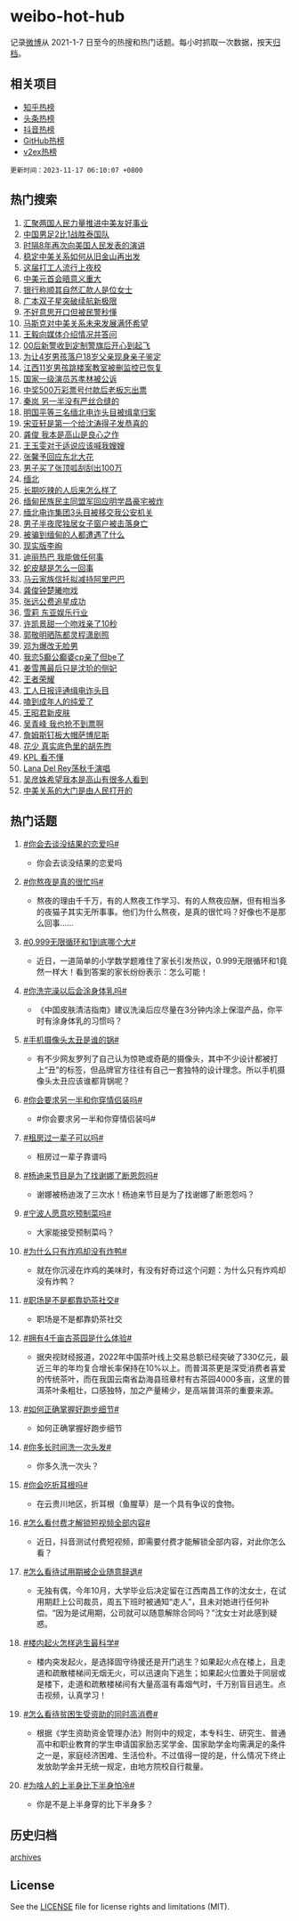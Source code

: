 # weibo-hot-hub

记录[微博](https://www.weibo.com)从 2021-1-7 日至今的热搜和热门话题。每小时抓取一次数据，按天[归档](archives)。

## 相关项目

- [知乎热榜](https://github.com/lonnyzhang423/zhihu-hot-hub)
- [头条热榜](https://github.com/lonnyzhang423/toutiao-hot-hub)
- [抖音热榜](https://github.com/lonnyzhang423/douyin-hot-hub)
- [GitHub热榜](https://github.com/lonnyzhang423/github-hot-hub)
- [v2ex热榜](https://github.com/lonnyzhang423/v2ex-hot-hub)


`更新时间：2023-11-17 06:10:07 +0800`

## 热门搜索

1. [汇聚两国人民力量推进中美友好事业](https://m.weibo.cn/search?containerid=100103type%3D1%26t%3D10%26q%3D%23%E6%B1%87%E8%81%9A%E4%B8%A4%E5%9B%BD%E4%BA%BA%E6%B0%91%E5%8A%9B%E9%87%8F%E6%8E%A8%E8%BF%9B%E4%B8%AD%E7%BE%8E%E5%8F%8B%E5%A5%BD%E4%BA%8B%E4%B8%9A%23&stream_entry_id=51&isnewpage=1&extparam=seat%3D1%26stream_entry_id%3D51%26dgr%3D0%26c_type%3D51%26q%3D%2523%25E6%25B1%2587%25E8%2581%259A%25E4%25B8%25A4%25E5%259B%25BD%25E4%25BA%25BA%25E6%25B0%2591%25E5%258A%259B%25E9%2587%258F%25E6%258E%25A8%25E8%25BF%259B%25E4%25B8%25AD%25E7%25BE%258E%25E5%258F%258B%25E5%25A5%25BD%25E4%25BA%258B%25E4%25B8%259A%2523%26cate%3D10103%26pos%3D0%26filter_type%3Drealtimehot%26display_time%3D1700172605%26pre_seqid%3D170017260523800378188)
1. [中国男足2比1战胜泰国队](https://m.weibo.cn/search?containerid=100103type%3D1%26t%3D10%26q%3D%23%E4%B8%AD%E5%9B%BD%E7%94%B7%E8%B6%B32%E6%AF%941%E6%88%98%E8%83%9C%E6%B3%B0%E5%9B%BD%E9%98%9F%23&stream_entry_id=31&isnewpage=1&extparam=seat%3D1%26band_rank%3D1%26pos%3D0%26filter_type%3Drealtimehot%26stream_entry_id%3D31%26lcate%3D5001%26flag%3D0%26c_type%3D31%26realpos%3D1%26cate%3D5001%26q%3D%2523%25E4%25B8%25AD%25E5%259B%25BD%25E7%2594%25B7%25E8%25B6%25B32%25E6%25AF%25941%25E6%2588%2598%25E8%2583%259C%25E6%25B3%25B0%25E5%259B%25BD%25E9%2598%259F%2523%26dgr%3D0%26display_time%3D1700172605%26pre_seqid%3D170017260523800378188)
1. [时隔8年再次向美国人民发表的演讲](https://m.weibo.cn/search?containerid=100103type%3D1%26t%3D10%26q%3D%23%E6%97%B6%E9%9A%948%E5%B9%B4%E5%86%8D%E6%AC%A1%E5%90%91%E7%BE%8E%E5%9B%BD%E4%BA%BA%E6%B0%91%E5%8F%91%E8%A1%A8%E7%9A%84%E6%BC%94%E8%AE%B2%23&stream_entry_id=31&isnewpage=1&extparam=seat%3D1%26band_rank%3D2%26pos%3D1%26filter_type%3Drealtimehot%26stream_entry_id%3D31%26lcate%3D5001%26flag%3D0%26c_type%3D31%26realpos%3D2%26cate%3D5001%26q%3D%2523%25E6%2597%25B6%25E9%259A%25948%25E5%25B9%25B4%25E5%2586%258D%25E6%25AC%25A1%25E5%2590%2591%25E7%25BE%258E%25E5%259B%25BD%25E4%25BA%25BA%25E6%25B0%2591%25E5%258F%2591%25E8%25A1%25A8%25E7%259A%2584%25E6%25BC%2594%25E8%25AE%25B2%2523%26dgr%3D0%26display_time%3D1700172605%26pre_seqid%3D170017260523800378188)
1. [稳定中美关系如何从旧金山再出发](https://m.weibo.cn/search?containerid=100103type%3D1%26t%3D10%26q%3D%23%E7%A8%B3%E5%AE%9A%E4%B8%AD%E7%BE%8E%E5%85%B3%E7%B3%BB%E5%A6%82%E4%BD%95%E4%BB%8E%E6%97%A7%E9%87%91%E5%B1%B1%E5%86%8D%E5%87%BA%E5%8F%91%23&stream_entry_id=31&isnewpage=1&extparam=seat%3D1%26band_rank%3D3%26pos%3D2%26filter_type%3Drealtimehot%26stream_entry_id%3D31%26lcate%3D5001%26flag%3D0%26c_type%3D31%26realpos%3D3%26cate%3D5001%26q%3D%2523%25E7%25A8%25B3%25E5%25AE%259A%25E4%25B8%25AD%25E7%25BE%258E%25E5%2585%25B3%25E7%25B3%25BB%25E5%25A6%2582%25E4%25BD%2595%25E4%25BB%258E%25E6%2597%25A7%25E9%2587%2591%25E5%25B1%25B1%25E5%2586%258D%25E5%2587%25BA%25E5%258F%2591%2523%26dgr%3D0%26display_time%3D1700172605%26pre_seqid%3D170017260523800378188)
1. [这届打工人流行上夜校](https://m.weibo.cn/search?containerid=100103type%3D1%26t%3D10%26q%3D%23%E8%BF%99%E5%B1%8A%E6%89%93%E5%B7%A5%E4%BA%BA%E6%B5%81%E8%A1%8C%E4%B8%8A%E5%A4%9C%E6%A0%A1%23&stream_entry_id=31&isnewpage=1&extparam=seat%3D1%26band_rank%3D4%26pos%3D3%26filter_type%3Drealtimehot%26stream_entry_id%3D31%26lcate%3D5001%26flag%3D32768%26c_type%3D31%26realpos%3D4%26cate%3D5001%26q%3D%2523%25E8%25BF%2599%25E5%25B1%258A%25E6%2589%2593%25E5%25B7%25A5%25E4%25BA%25BA%25E6%25B5%2581%25E8%25A1%258C%25E4%25B8%258A%25E5%25A4%259C%25E6%25A0%25A1%2523%26dgr%3D0%26display_time%3D1700172605%26pre_seqid%3D170017260523800378188)
1. [中美元首会晤意义重大](https://m.weibo.cn/search?containerid=100103type%3D1%26t%3D10%26q%3D%23%E4%B8%AD%E7%BE%8E%E5%85%83%E9%A6%96%E4%BC%9A%E6%99%A4%E6%84%8F%E4%B9%89%E9%87%8D%E5%A4%A7%23&stream_entry_id=31&isnewpage=1&extparam=seat%3D1%26band_rank%3D5%26pos%3D4%26filter_type%3Drealtimehot%26stream_entry_id%3D31%26lcate%3D5001%26flag%3D0%26c_type%3D31%26realpos%3D5%26cate%3D5001%26q%3D%2523%25E4%25B8%25AD%25E7%25BE%258E%25E5%2585%2583%25E9%25A6%2596%25E4%25BC%259A%25E6%2599%25A4%25E6%2584%258F%25E4%25B9%2589%25E9%2587%258D%25E5%25A4%25A7%2523%26dgr%3D0%26display_time%3D1700172605%26pre_seqid%3D170017260523800378188)
1. [银行称顺其自然汇款人是位女士](https://m.weibo.cn/search?containerid=100103type%3D1%26t%3D10%26q%3D%23%E9%93%B6%E8%A1%8C%E7%A7%B0%E9%A1%BA%E5%85%B6%E8%87%AA%E7%84%B6%E6%B1%87%E6%AC%BE%E4%BA%BA%E6%98%AF%E4%BD%8D%E5%A5%B3%E5%A3%AB%23&stream_entry_id=31&isnewpage=1&extparam=seat%3D1%26band_rank%3D6%26pos%3D5%26filter_type%3Drealtimehot%26stream_entry_id%3D31%26lcate%3D5001%26flag%3D32768%26c_type%3D31%26realpos%3D6%26cate%3D5001%26q%3D%2523%25E9%2593%25B6%25E8%25A1%258C%25E7%25A7%25B0%25E9%25A1%25BA%25E5%2585%25B6%25E8%2587%25AA%25E7%2584%25B6%25E6%25B1%2587%25E6%25AC%25BE%25E4%25BA%25BA%25E6%2598%25AF%25E4%25BD%258D%25E5%25A5%25B3%25E5%25A3%25AB%2523%26dgr%3D0%26display_time%3D1700172605%26pre_seqid%3D170017260523800378188)
1. [广本双子星突破续航新极限](https://m.weibo.cn/search?containerid=100103type%3D1%26t%3D10%26q%3D%23%E5%B9%BF%E6%9C%AC%E5%8F%8C%E5%AD%90%E6%98%9F%E7%AA%81%E7%A0%B4%E7%BB%AD%E8%88%AA%E6%96%B0%E6%9E%81%E9%99%90%23&stream_entry_id=31&isnewpage=1&extparam=seat%3D1%26is_ad_pos%3D1%26stream_entry_id%3D31%26topic_ad%3D1%26pos%3D6%26filter_type%3Drealtimehot%26adid%3D211128%26lcate%3D5001%26c_type%3D31%26band_rank%3D7%26cate%3D5001%26q%3D%2523%25E5%25B9%25BF%25E6%259C%25AC%25E5%258F%258C%25E5%25AD%2590%25E6%2598%259F%25E7%25AA%2581%25E7%25A0%25B4%25E7%25BB%25AD%25E8%2588%25AA%25E6%2596%25B0%25E6%259E%2581%25E9%2599%2590%2523%26dgr%3D0%26display_time%3D1700172605%26pre_seqid%3D170017260523800378188)
1. [不好意思开口但被民警秒懂](https://m.weibo.cn/search?containerid=100103type%3D1%26t%3D10%26q%3D%23%E4%B8%8D%E5%A5%BD%E6%84%8F%E6%80%9D%E5%BC%80%E5%8F%A3%E4%BD%86%E8%A2%AB%E6%B0%91%E8%AD%A6%E7%A7%92%E6%87%82%23&stream_entry_id=31&isnewpage=1&extparam=seat%3D1%26band_rank%3D7%26pos%3D7%26filter_type%3Drealtimehot%26stream_entry_id%3D31%26lcate%3D5001%26flag%3D0%26c_type%3D31%26realpos%3D7%26cate%3D5001%26q%3D%2523%25E4%25B8%258D%25E5%25A5%25BD%25E6%2584%258F%25E6%2580%259D%25E5%25BC%2580%25E5%258F%25A3%25E4%25BD%2586%25E8%25A2%25AB%25E6%25B0%2591%25E8%25AD%25A6%25E7%25A7%2592%25E6%2587%2582%2523%26dgr%3D0%26display_time%3D1700172605%26pre_seqid%3D170017260523800378188)
1. [马斯克对中美关系未来发展满怀希望](https://m.weibo.cn/search?containerid=100103type%3D1%26t%3D10%26q%3D%23%E9%A9%AC%E6%96%AF%E5%85%8B%E5%AF%B9%E4%B8%AD%E7%BE%8E%E5%85%B3%E7%B3%BB%E6%9C%AA%E6%9D%A5%E5%8F%91%E5%B1%95%E6%BB%A1%E6%80%80%E5%B8%8C%E6%9C%9B%23&stream_entry_id=31&isnewpage=1&extparam=seat%3D1%26band_rank%3D8%26pos%3D8%26filter_type%3Drealtimehot%26stream_entry_id%3D31%26lcate%3D5001%26flag%3D0%26c_type%3D31%26realpos%3D8%26cate%3D5001%26q%3D%2523%25E9%25A9%25AC%25E6%2596%25AF%25E5%2585%258B%25E5%25AF%25B9%25E4%25B8%25AD%25E7%25BE%258E%25E5%2585%25B3%25E7%25B3%25BB%25E6%259C%25AA%25E6%259D%25A5%25E5%258F%2591%25E5%25B1%2595%25E6%25BB%25A1%25E6%2580%2580%25E5%25B8%258C%25E6%259C%259B%2523%26dgr%3D0%26display_time%3D1700172605%26pre_seqid%3D170017260523800378188)
1. [王毅向媒体介绍情况并答问](https://m.weibo.cn/search?containerid=100103type%3D1%26t%3D10%26q%3D%23%E7%8E%8B%E6%AF%85%E5%90%91%E5%AA%92%E4%BD%93%E4%BB%8B%E7%BB%8D%E6%83%85%E5%86%B5%E5%B9%B6%E7%AD%94%E9%97%AE%23&stream_entry_id=31&isnewpage=1&extparam=seat%3D1%26band_rank%3D9%26pos%3D9%26filter_type%3Drealtimehot%26stream_entry_id%3D31%26lcate%3D5001%26flag%3D0%26c_type%3D31%26realpos%3D9%26cate%3D5001%26q%3D%2523%25E7%258E%258B%25E6%25AF%2585%25E5%2590%2591%25E5%25AA%2592%25E4%25BD%2593%25E4%25BB%258B%25E7%25BB%258D%25E6%2583%2585%25E5%2586%25B5%25E5%25B9%25B6%25E7%25AD%2594%25E9%2597%25AE%2523%26dgr%3D0%26display_time%3D1700172605%26pre_seqid%3D170017260523800378188)
1. [00后新警收到定制警旗后开心到起飞](https://m.weibo.cn/search?containerid=100103type%3D1%26t%3D10%26q%3D%2300%E5%90%8E%E6%96%B0%E8%AD%A6%E6%94%B6%E5%88%B0%E5%AE%9A%E5%88%B6%E8%AD%A6%E6%97%97%E5%90%8E%E5%BC%80%E5%BF%83%E5%88%B0%E8%B5%B7%E9%A3%9E%23&stream_entry_id=31&isnewpage=1&extparam=seat%3D1%26band_rank%3D10%26pos%3D10%26filter_type%3Drealtimehot%26stream_entry_id%3D31%26lcate%3D5001%26flag%3D32768%26c_type%3D31%26realpos%3D10%26cate%3D5001%26q%3D%252300%25E5%2590%258E%25E6%2596%25B0%25E8%25AD%25A6%25E6%2594%25B6%25E5%2588%25B0%25E5%25AE%259A%25E5%2588%25B6%25E8%25AD%25A6%25E6%2597%2597%25E5%2590%258E%25E5%25BC%2580%25E5%25BF%2583%25E5%2588%25B0%25E8%25B5%25B7%25E9%25A3%259E%2523%26dgr%3D0%26display_time%3D1700172605%26pre_seqid%3D170017260523800378188)
1. [为让4岁男孩落户18岁父亲现身亲子鉴定](https://m.weibo.cn/search?containerid=100103type%3D1%26t%3D10%26q%3D%23%E4%B8%BA%E8%AE%A94%E5%B2%81%E7%94%B7%E5%AD%A9%E8%90%BD%E6%88%B718%E5%B2%81%E7%88%B6%E4%BA%B2%E7%8E%B0%E8%BA%AB%E4%BA%B2%E5%AD%90%E9%89%B4%E5%AE%9A%23&stream_entry_id=31&isnewpage=1&extparam=seat%3D1%26band_rank%3D11%26pos%3D11%26filter_type%3Drealtimehot%26stream_entry_id%3D31%26lcate%3D5001%26flag%3D2%26c_type%3D31%26realpos%3D11%26cate%3D5001%26q%3D%2523%25E4%25B8%25BA%25E8%25AE%25A94%25E5%25B2%2581%25E7%2594%25B7%25E5%25AD%25A9%25E8%2590%25BD%25E6%2588%25B718%25E5%25B2%2581%25E7%2588%25B6%25E4%25BA%25B2%25E7%258E%25B0%25E8%25BA%25AB%25E4%25BA%25B2%25E5%25AD%2590%25E9%2589%25B4%25E5%25AE%259A%2523%26dgr%3D0%26display_time%3D1700172605%26pre_seqid%3D170017260523800378188)
1. [江西11岁男孩跳楼案教室被删监控已恢复](https://m.weibo.cn/search?containerid=100103type%3D1%26t%3D10%26q%3D%23%E6%B1%9F%E8%A5%BF11%E5%B2%81%E7%94%B7%E5%AD%A9%E8%B7%B3%E6%A5%BC%E6%A1%88%E6%95%99%E5%AE%A4%E8%A2%AB%E5%88%A0%E7%9B%91%E6%8E%A7%E5%B7%B2%E6%81%A2%E5%A4%8D%23&stream_entry_id=31&isnewpage=1&extparam=seat%3D1%26band_rank%3D12%26pos%3D12%26filter_type%3Drealtimehot%26stream_entry_id%3D31%26lcate%3D5001%26flag%3D2%26c_type%3D31%26realpos%3D12%26cate%3D5001%26q%3D%2523%25E6%25B1%259F%25E8%25A5%25BF11%25E5%25B2%2581%25E7%2594%25B7%25E5%25AD%25A9%25E8%25B7%25B3%25E6%25A5%25BC%25E6%25A1%2588%25E6%2595%2599%25E5%25AE%25A4%25E8%25A2%25AB%25E5%2588%25A0%25E7%259B%2591%25E6%258E%25A7%25E5%25B7%25B2%25E6%2581%25A2%25E5%25A4%258D%2523%26dgr%3D0%26display_time%3D1700172605%26pre_seqid%3D170017260523800378188)
1. [国家一级演员苏孝林被公诉](https://m.weibo.cn/search?containerid=100103type%3D1%26t%3D10%26q%3D%23%E5%9B%BD%E5%AE%B6%E4%B8%80%E7%BA%A7%E6%BC%94%E5%91%98%E8%8B%8F%E5%AD%9D%E6%9E%97%E8%A2%AB%E5%85%AC%E8%AF%89%23&stream_entry_id=31&isnewpage=1&extparam=seat%3D1%26band_rank%3D13%26pos%3D13%26filter_type%3Drealtimehot%26stream_entry_id%3D31%26lcate%3D5001%26flag%3D2%26c_type%3D31%26realpos%3D13%26cate%3D5001%26q%3D%2523%25E5%259B%25BD%25E5%25AE%25B6%25E4%25B8%2580%25E7%25BA%25A7%25E6%25BC%2594%25E5%2591%2598%25E8%258B%258F%25E5%25AD%259D%25E6%259E%2597%25E8%25A2%25AB%25E5%2585%25AC%25E8%25AF%2589%2523%26dgr%3D0%26display_time%3D1700172605%26pre_seqid%3D170017260523800378188)
1. [中奖500万彩票号付款后老板忘出票](https://m.weibo.cn/search?containerid=100103type%3D1%26t%3D10%26q%3D%23%E4%B8%AD%E5%A5%96500%E4%B8%87%E5%BD%A9%E7%A5%A8%E5%8F%B7%E4%BB%98%E6%AC%BE%E5%90%8E%E8%80%81%E6%9D%BF%E5%BF%98%E5%87%BA%E7%A5%A8%23&stream_entry_id=31&isnewpage=1&extparam=seat%3D1%26band_rank%3D14%26pos%3D14%26filter_type%3Drealtimehot%26stream_entry_id%3D31%26lcate%3D5001%26flag%3D2%26c_type%3D31%26realpos%3D14%26cate%3D5001%26q%3D%2523%25E4%25B8%25AD%25E5%25A5%2596500%25E4%25B8%2587%25E5%25BD%25A9%25E7%25A5%25A8%25E5%258F%25B7%25E4%25BB%2598%25E6%25AC%25BE%25E5%2590%258E%25E8%2580%2581%25E6%259D%25BF%25E5%25BF%2598%25E5%2587%25BA%25E7%25A5%25A8%2523%26dgr%3D0%26display_time%3D1700172605%26pre_seqid%3D170017260523800378188)
1. [秦岚 另一半没有严丝合缝的](https://m.weibo.cn/search?containerid=100103type%3D1%26t%3D10%26q%3D%E7%A7%A6%E5%B2%9A+%E5%8F%A6%E4%B8%80%E5%8D%8A%E6%B2%A1%E6%9C%89%E4%B8%A5%E4%B8%9D%E5%90%88%E7%BC%9D%E7%9A%84&stream_entry_id=31&isnewpage=1&extparam=seat%3D1%26band_rank%3D15%26pos%3D15%26filter_type%3Drealtimehot%26stream_entry_id%3D31%26lcate%3D5001%26flag%3D2%26c_type%3D31%26realpos%3D15%26cate%3D5001%26q%3D%25E7%25A7%25A6%25E5%25B2%259A%2520%25E5%258F%25A6%25E4%25B8%2580%25E5%258D%258A%25E6%25B2%25A1%25E6%259C%2589%25E4%25B8%25A5%25E4%25B8%259D%25E5%2590%2588%25E7%25BC%259D%25E7%259A%2584%26dgr%3D0%26display_time%3D1700172605%26pre_seqid%3D170017260523800378188)
1. [明国平等三名缅北电诈头目被缉拿归案](https://m.weibo.cn/search?containerid=100103type%3D1%26t%3D10%26q%3D%23%E6%98%8E%E5%9B%BD%E5%B9%B3%E7%AD%89%E4%B8%89%E5%90%8D%E7%BC%85%E5%8C%97%E7%94%B5%E8%AF%88%E5%A4%B4%E7%9B%AE%E8%A2%AB%E7%BC%89%E6%8B%BF%E5%BD%92%E6%A1%88%23&stream_entry_id=31&isnewpage=1&extparam=seat%3D1%26band_rank%3D16%26pos%3D16%26filter_type%3Drealtimehot%26stream_entry_id%3D31%26lcate%3D5001%26flag%3D0%26c_type%3D31%26realpos%3D16%26cate%3D5001%26q%3D%2523%25E6%2598%258E%25E5%259B%25BD%25E5%25B9%25B3%25E7%25AD%2589%25E4%25B8%2589%25E5%2590%258D%25E7%25BC%2585%25E5%258C%2597%25E7%2594%25B5%25E8%25AF%2588%25E5%25A4%25B4%25E7%259B%25AE%25E8%25A2%25AB%25E7%25BC%2589%25E6%258B%25BF%25E5%25BD%2592%25E6%25A1%2588%2523%26dgr%3D0%26display_time%3D1700172605%26pre_seqid%3D170017260523800378188)
1. [宋亚轩是第一个给沈涛得子发恭喜的](https://m.weibo.cn/search?containerid=100103type%3D1%26t%3D10%26q%3D%23%E5%AE%8B%E4%BA%9A%E8%BD%A9%E6%98%AF%E7%AC%AC%E4%B8%80%E4%B8%AA%E7%BB%99%E6%B2%88%E6%B6%9B%E5%BE%97%E5%AD%90%E5%8F%91%E6%81%AD%E5%96%9C%E7%9A%84%23&stream_entry_id=31&isnewpage=1&extparam=seat%3D1%26band_rank%3D17%26pos%3D17%26filter_type%3Drealtimehot%26stream_entry_id%3D31%26lcate%3D5001%26flag%3D0%26c_type%3D31%26realpos%3D17%26cate%3D5001%26q%3D%2523%25E5%25AE%258B%25E4%25BA%259A%25E8%25BD%25A9%25E6%2598%25AF%25E7%25AC%25AC%25E4%25B8%2580%25E4%25B8%25AA%25E7%25BB%2599%25E6%25B2%2588%25E6%25B6%259B%25E5%25BE%2597%25E5%25AD%2590%25E5%258F%2591%25E6%2581%25AD%25E5%2596%259C%25E7%259A%2584%2523%26dgr%3D0%26display_time%3D1700172605%26pre_seqid%3D170017260523800378188)
1. [龚俊 我本是高山是良心之作](https://m.weibo.cn/search?containerid=100103type%3D1%26t%3D10%26q%3D%E9%BE%9A%E4%BF%8A+%E6%88%91%E6%9C%AC%E6%98%AF%E9%AB%98%E5%B1%B1%E6%98%AF%E8%89%AF%E5%BF%83%E4%B9%8B%E4%BD%9C&stream_entry_id=31&isnewpage=1&extparam=seat%3D1%26band_rank%3D18%26pos%3D18%26filter_type%3Drealtimehot%26stream_entry_id%3D31%26lcate%3D5001%26flag%3D0%26c_type%3D31%26realpos%3D18%26cate%3D5001%26q%3D%25E9%25BE%259A%25E4%25BF%258A%2520%25E6%2588%2591%25E6%259C%25AC%25E6%2598%25AF%25E9%25AB%2598%25E5%25B1%25B1%25E6%2598%25AF%25E8%2589%25AF%25E5%25BF%2583%25E4%25B9%258B%25E4%25BD%259C%26dgr%3D0%26display_time%3D1700172605%26pre_seqid%3D170017260523800378188)
1. [王玉雯对于适说应该喊我嫂嫂](https://m.weibo.cn/search?containerid=100103type%3D1%26t%3D10%26q%3D%23%E7%8E%8B%E7%8E%89%E9%9B%AF%E5%AF%B9%E4%BA%8E%E9%80%82%E8%AF%B4%E5%BA%94%E8%AF%A5%E5%96%8A%E6%88%91%E5%AB%82%E5%AB%82%23&stream_entry_id=31&isnewpage=1&extparam=seat%3D1%26band_rank%3D19%26pos%3D19%26filter_type%3Drealtimehot%26stream_entry_id%3D31%26lcate%3D5001%26flag%3D0%26c_type%3D31%26realpos%3D19%26cate%3D5001%26q%3D%2523%25E7%258E%258B%25E7%258E%2589%25E9%259B%25AF%25E5%25AF%25B9%25E4%25BA%258E%25E9%2580%2582%25E8%25AF%25B4%25E5%25BA%2594%25E8%25AF%25A5%25E5%2596%258A%25E6%2588%2591%25E5%25AB%2582%25E5%25AB%2582%2523%26dgr%3D0%26display_time%3D1700172605%26pre_seqid%3D170017260523800378188)
1. [张馨予回应东北大花](https://m.weibo.cn/search?containerid=100103type%3D1%26t%3D10%26q%3D%23%E5%BC%A0%E9%A6%A8%E4%BA%88%E5%9B%9E%E5%BA%94%E4%B8%9C%E5%8C%97%E5%A4%A7%E8%8A%B1%23&stream_entry_id=31&isnewpage=1&extparam=seat%3D1%26band_rank%3D20%26pos%3D20%26filter_type%3Drealtimehot%26stream_entry_id%3D31%26lcate%3D5001%26flag%3D0%26c_type%3D31%26realpos%3D20%26cate%3D5001%26q%3D%2523%25E5%25BC%25A0%25E9%25A6%25A8%25E4%25BA%2588%25E5%259B%259E%25E5%25BA%2594%25E4%25B8%259C%25E5%258C%2597%25E5%25A4%25A7%25E8%258A%25B1%2523%26dgr%3D0%26display_time%3D1700172605%26pre_seqid%3D170017260523800378188)
1. [男子买了张顶呱刮刮出100万](https://m.weibo.cn/search?containerid=100103type%3D1%26t%3D10%26q%3D%23%E7%94%B7%E5%AD%90%E4%B9%B0%E4%BA%86%E5%BC%A0%E9%A1%B6%E5%91%B1%E5%88%AE%E5%88%AE%E5%87%BA100%E4%B8%87%23&stream_entry_id=31&isnewpage=1&extparam=seat%3D1%26band_rank%3D21%26pos%3D21%26filter_type%3Drealtimehot%26stream_entry_id%3D31%26lcate%3D5001%26flag%3D0%26c_type%3D31%26realpos%3D21%26cate%3D5001%26q%3D%2523%25E7%2594%25B7%25E5%25AD%2590%25E4%25B9%25B0%25E4%25BA%2586%25E5%25BC%25A0%25E9%25A1%25B6%25E5%2591%25B1%25E5%2588%25AE%25E5%2588%25AE%25E5%2587%25BA100%25E4%25B8%2587%2523%26dgr%3D0%26display_time%3D1700172605%26pre_seqid%3D170017260523800378188)
1. [缅北](https://m.weibo.cn/search?containerid=100103type%3D1%26t%3D10%26q%3D%E7%BC%85%E5%8C%97&stream_entry_id=31&isnewpage=1&extparam=seat%3D1%26band_rank%3D22%26pos%3D22%26filter_type%3Drealtimehot%26stream_entry_id%3D31%26lcate%3D5001%26flag%3D0%26c_type%3D31%26realpos%3D22%26cate%3D5001%26q%3D%25E7%25BC%2585%25E5%258C%2597%26dgr%3D0%26display_time%3D1700172605%26pre_seqid%3D170017260523800378188)
1. [长期吃辣的人后来怎么样了](https://m.weibo.cn/search?containerid=100103type%3D1%26t%3D10%26q%3D%23%E9%95%BF%E6%9C%9F%E5%90%83%E8%BE%A3%E7%9A%84%E4%BA%BA%E5%90%8E%E6%9D%A5%E6%80%8E%E4%B9%88%E6%A0%B7%E4%BA%86%23&stream_entry_id=31&isnewpage=1&extparam=seat%3D1%26band_rank%3D23%26pos%3D23%26filter_type%3Drealtimehot%26stream_entry_id%3D31%26lcate%3D5001%26flag%3D0%26c_type%3D31%26realpos%3D23%26cate%3D5001%26q%3D%2523%25E9%2595%25BF%25E6%259C%259F%25E5%2590%2583%25E8%25BE%25A3%25E7%259A%2584%25E4%25BA%25BA%25E5%2590%258E%25E6%259D%25A5%25E6%2580%258E%25E4%25B9%2588%25E6%25A0%25B7%25E4%25BA%2586%2523%26dgr%3D0%26display_time%3D1700172605%26pre_seqid%3D170017260523800378188)
1. [缅甸民族民主同盟军回应明学昌豪宅被炸](https://m.weibo.cn/search?containerid=100103type%3D1%26t%3D10%26q%3D%23%E7%BC%85%E7%94%B8%E6%B0%91%E6%97%8F%E6%B0%91%E4%B8%BB%E5%90%8C%E7%9B%9F%E5%86%9B%E5%9B%9E%E5%BA%94%E6%98%8E%E5%AD%A6%E6%98%8C%E8%B1%AA%E5%AE%85%E8%A2%AB%E7%82%B8%23&stream_entry_id=31&isnewpage=1&extparam=seat%3D1%26band_rank%3D24%26pos%3D24%26filter_type%3Drealtimehot%26stream_entry_id%3D31%26lcate%3D5001%26flag%3D0%26c_type%3D31%26realpos%3D24%26cate%3D5001%26q%3D%2523%25E7%25BC%2585%25E7%2594%25B8%25E6%25B0%2591%25E6%2597%258F%25E6%25B0%2591%25E4%25B8%25BB%25E5%2590%258C%25E7%259B%259F%25E5%2586%259B%25E5%259B%259E%25E5%25BA%2594%25E6%2598%258E%25E5%25AD%25A6%25E6%2598%258C%25E8%25B1%25AA%25E5%25AE%2585%25E8%25A2%25AB%25E7%2582%25B8%2523%26dgr%3D0%26display_time%3D1700172605%26pre_seqid%3D170017260523800378188)
1. [缅北电诈集团3头目被移交我公安机关](https://m.weibo.cn/search?containerid=100103type%3D1%26t%3D10%26q%3D%23%E7%BC%85%E5%8C%97%E7%94%B5%E8%AF%88%E9%9B%86%E5%9B%A23%E5%A4%B4%E7%9B%AE%E8%A2%AB%E7%A7%BB%E4%BA%A4%E6%88%91%E5%85%AC%E5%AE%89%E6%9C%BA%E5%85%B3%23&stream_entry_id=31&isnewpage=1&extparam=seat%3D1%26band_rank%3D25%26pos%3D25%26filter_type%3Drealtimehot%26stream_entry_id%3D31%26lcate%3D5001%26flag%3D0%26c_type%3D31%26realpos%3D25%26cate%3D5001%26q%3D%2523%25E7%25BC%2585%25E5%258C%2597%25E7%2594%25B5%25E8%25AF%2588%25E9%259B%2586%25E5%259B%25A23%25E5%25A4%25B4%25E7%259B%25AE%25E8%25A2%25AB%25E7%25A7%25BB%25E4%25BA%25A4%25E6%2588%2591%25E5%2585%25AC%25E5%25AE%2589%25E6%259C%25BA%25E5%2585%25B3%2523%26dgr%3D0%26display_time%3D1700172605%26pre_seqid%3D170017260523800378188)
1. [男子半夜爬独居女子窗户被击落身亡](https://m.weibo.cn/search?containerid=100103type%3D1%26t%3D10%26q%3D%23%E7%94%B7%E5%AD%90%E5%8D%8A%E5%A4%9C%E7%88%AC%E7%8B%AC%E5%B1%85%E5%A5%B3%E5%AD%90%E7%AA%97%E6%88%B7%E8%A2%AB%E5%87%BB%E8%90%BD%E8%BA%AB%E4%BA%A1%23&stream_entry_id=31&isnewpage=1&extparam=seat%3D1%26band_rank%3D26%26pos%3D26%26filter_type%3Drealtimehot%26stream_entry_id%3D31%26lcate%3D5001%26flag%3D0%26c_type%3D31%26realpos%3D26%26cate%3D5001%26q%3D%2523%25E7%2594%25B7%25E5%25AD%2590%25E5%258D%258A%25E5%25A4%259C%25E7%2588%25AC%25E7%258B%25AC%25E5%25B1%2585%25E5%25A5%25B3%25E5%25AD%2590%25E7%25AA%2597%25E6%2588%25B7%25E8%25A2%25AB%25E5%2587%25BB%25E8%2590%25BD%25E8%25BA%25AB%25E4%25BA%25A1%2523%26dgr%3D0%26display_time%3D1700172605%26pre_seqid%3D170017260523800378188)
1. [被骗到缅甸的人都遭遇了什么](https://m.weibo.cn/search?containerid=100103type%3D1%26t%3D10%26q%3D%23%E8%A2%AB%E9%AA%97%E5%88%B0%E7%BC%85%E7%94%B8%E7%9A%84%E4%BA%BA%E9%83%BD%E9%81%AD%E9%81%87%E4%BA%86%E4%BB%80%E4%B9%88%23&stream_entry_id=31&isnewpage=1&extparam=seat%3D1%26band_rank%3D27%26pos%3D27%26filter_type%3Drealtimehot%26stream_entry_id%3D31%26lcate%3D5001%26flag%3D0%26c_type%3D31%26realpos%3D27%26cate%3D5001%26q%3D%2523%25E8%25A2%25AB%25E9%25AA%2597%25E5%2588%25B0%25E7%25BC%2585%25E7%2594%25B8%25E7%259A%2584%25E4%25BA%25BA%25E9%2583%25BD%25E9%2581%25AD%25E9%2581%2587%25E4%25BA%2586%25E4%25BB%2580%25E4%25B9%2588%2523%26dgr%3D0%26display_time%3D1700172605%26pre_seqid%3D170017260523800378188)
1. [现实版李峋](https://m.weibo.cn/search?containerid=100103type%3D1%26t%3D10%26q%3D%23%E7%8E%B0%E5%AE%9E%E7%89%88%E6%9D%8E%E5%B3%8B%23&stream_entry_id=31&isnewpage=1&extparam=seat%3D1%26band_rank%3D28%26pos%3D28%26filter_type%3Drealtimehot%26stream_entry_id%3D31%26lcate%3D5001%26flag%3D0%26c_type%3D31%26realpos%3D28%26cate%3D5001%26q%3D%2523%25E7%258E%25B0%25E5%25AE%259E%25E7%2589%2588%25E6%259D%258E%25E5%25B3%258B%2523%26dgr%3D0%26display_time%3D1700172605%26pre_seqid%3D170017260523800378188)
1. [迪丽热巴 我能做任何事](https://m.weibo.cn/search?containerid=100103type%3D1%26t%3D10%26q%3D%E8%BF%AA%E4%B8%BD%E7%83%AD%E5%B7%B4+%E6%88%91%E8%83%BD%E5%81%9A%E4%BB%BB%E4%BD%95%E4%BA%8B&stream_entry_id=31&isnewpage=1&extparam=seat%3D1%26band_rank%3D29%26pos%3D29%26filter_type%3Drealtimehot%26stream_entry_id%3D31%26lcate%3D5001%26flag%3D0%26c_type%3D31%26realpos%3D29%26cate%3D5001%26q%3D%25E8%25BF%25AA%25E4%25B8%25BD%25E7%2583%25AD%25E5%25B7%25B4%2520%25E6%2588%2591%25E8%2583%25BD%25E5%2581%259A%25E4%25BB%25BB%25E4%25BD%2595%25E4%25BA%258B%26dgr%3D0%26display_time%3D1700172605%26pre_seqid%3D170017260523800378188)
1. [蛇皮腿是怎么一回事](https://m.weibo.cn/search?containerid=100103type%3D1%26t%3D10%26q%3D%E8%9B%87%E7%9A%AE%E8%85%BF%E6%98%AF%E6%80%8E%E4%B9%88%E4%B8%80%E5%9B%9E%E4%BA%8B&stream_entry_id=31&isnewpage=1&extparam=seat%3D1%26band_rank%3D30%26pos%3D30%26filter_type%3Drealtimehot%26stream_entry_id%3D31%26lcate%3D5001%26flag%3D0%26c_type%3D31%26realpos%3D30%26cate%3D5001%26q%3D%25E8%259B%2587%25E7%259A%25AE%25E8%2585%25BF%25E6%2598%25AF%25E6%2580%258E%25E4%25B9%2588%25E4%25B8%2580%25E5%259B%259E%25E4%25BA%258B%26dgr%3D0%26display_time%3D1700172605%26pre_seqid%3D170017260523800378188)
1. [马云家族信托拟减持阿里巴巴](https://m.weibo.cn/search?containerid=100103type%3D1%26t%3D10%26q%3D%23%E9%A9%AC%E4%BA%91%E5%AE%B6%E6%97%8F%E4%BF%A1%E6%89%98%E6%8B%9F%E5%87%8F%E6%8C%81%E9%98%BF%E9%87%8C%E5%B7%B4%E5%B7%B4%23&stream_entry_id=31&isnewpage=1&extparam=seat%3D1%26band_rank%3D31%26pos%3D31%26filter_type%3Drealtimehot%26stream_entry_id%3D31%26lcate%3D5001%26flag%3D0%26c_type%3D31%26realpos%3D31%26cate%3D5001%26q%3D%2523%25E9%25A9%25AC%25E4%25BA%2591%25E5%25AE%25B6%25E6%2597%258F%25E4%25BF%25A1%25E6%2589%2598%25E6%258B%259F%25E5%2587%258F%25E6%258C%2581%25E9%2598%25BF%25E9%2587%258C%25E5%25B7%25B4%25E5%25B7%25B4%2523%26dgr%3D0%26display_time%3D1700172605%26pre_seqid%3D170017260523800378188)
1. [龚俊钟楚曦吻戏](https://m.weibo.cn/search?containerid=100103type%3D1%26t%3D10%26q%3D%E9%BE%9A%E4%BF%8A%E9%92%9F%E6%A5%9A%E6%9B%A6%E5%90%BB%E6%88%8F&stream_entry_id=31&isnewpage=1&extparam=seat%3D1%26band_rank%3D32%26pos%3D32%26filter_type%3Drealtimehot%26stream_entry_id%3D31%26lcate%3D5001%26flag%3D0%26c_type%3D31%26realpos%3D32%26cate%3D5001%26q%3D%25E9%25BE%259A%25E4%25BF%258A%25E9%2592%259F%25E6%25A5%259A%25E6%259B%25A6%25E5%2590%25BB%25E6%2588%258F%26dgr%3D0%26display_time%3D1700172605%26pre_seqid%3D170017260523800378188)
1. [张远公费追星成功](https://m.weibo.cn/search?containerid=100103type%3D1%26t%3D10%26q%3D%23%E5%BC%A0%E8%BF%9C%E5%85%AC%E8%B4%B9%E8%BF%BD%E6%98%9F%E6%88%90%E5%8A%9F%23&stream_entry_id=31&isnewpage=1&extparam=seat%3D1%26band_rank%3D33%26pos%3D33%26filter_type%3Drealtimehot%26stream_entry_id%3D31%26lcate%3D5001%26flag%3D0%26c_type%3D31%26realpos%3D33%26cate%3D5001%26q%3D%2523%25E5%25BC%25A0%25E8%25BF%259C%25E5%2585%25AC%25E8%25B4%25B9%25E8%25BF%25BD%25E6%2598%259F%25E6%2588%2590%25E5%258A%259F%2523%26dgr%3D0%26display_time%3D1700172605%26pre_seqid%3D170017260523800378188)
1. [雪莉 东亚娱乐行业](https://m.weibo.cn/search?containerid=100103type%3D1%26t%3D10%26q%3D%E9%9B%AA%E8%8E%89+%E4%B8%9C%E4%BA%9A%E5%A8%B1%E4%B9%90%E8%A1%8C%E4%B8%9A&stream_entry_id=31&isnewpage=1&extparam=seat%3D1%26band_rank%3D34%26pos%3D34%26filter_type%3Drealtimehot%26stream_entry_id%3D31%26lcate%3D5001%26flag%3D0%26c_type%3D31%26realpos%3D34%26cate%3D5001%26q%3D%25E9%259B%25AA%25E8%258E%2589%2520%25E4%25B8%259C%25E4%25BA%259A%25E5%25A8%25B1%25E4%25B9%2590%25E8%25A1%258C%25E4%25B8%259A%26dgr%3D0%26display_time%3D1700172605%26pre_seqid%3D170017260523800378188)
1. [许凯景甜一个吻戏亲了10秒](https://m.weibo.cn/search?containerid=100103type%3D1%26t%3D10%26q%3D%23%E8%AE%B8%E5%87%AF%E6%99%AF%E7%94%9C%E4%B8%80%E4%B8%AA%E5%90%BB%E6%88%8F%E4%BA%B2%E4%BA%8610%E7%A7%92%23&stream_entry_id=31&isnewpage=1&extparam=seat%3D1%26band_rank%3D35%26pos%3D35%26filter_type%3Drealtimehot%26stream_entry_id%3D31%26lcate%3D5001%26flag%3D0%26c_type%3D31%26realpos%3D35%26cate%3D5001%26q%3D%2523%25E8%25AE%25B8%25E5%2587%25AF%25E6%2599%25AF%25E7%2594%259C%25E4%25B8%2580%25E4%25B8%25AA%25E5%2590%25BB%25E6%2588%258F%25E4%25BA%25B2%25E4%25BA%258610%25E7%25A7%2592%2523%26dgr%3D0%26display_time%3D1700172605%26pre_seqid%3D170017260523800378188)
1. [郭敬明晒陈都灵程潇剧照](https://m.weibo.cn/search?containerid=100103type%3D1%26t%3D10%26q%3D%23%E9%83%AD%E6%95%AC%E6%98%8E%E6%99%92%E9%99%88%E9%83%BD%E7%81%B5%E7%A8%8B%E6%BD%87%E5%89%A7%E7%85%A7%23&stream_entry_id=31&isnewpage=1&extparam=seat%3D1%26band_rank%3D36%26pos%3D36%26filter_type%3Drealtimehot%26stream_entry_id%3D31%26lcate%3D5001%26flag%3D0%26c_type%3D31%26realpos%3D36%26cate%3D5001%26q%3D%2523%25E9%2583%25AD%25E6%2595%25AC%25E6%2598%258E%25E6%2599%2592%25E9%2599%2588%25E9%2583%25BD%25E7%2581%25B5%25E7%25A8%258B%25E6%25BD%2587%25E5%2589%25A7%25E7%2585%25A7%2523%26dgr%3D0%26display_time%3D1700172605%26pre_seqid%3D170017260523800378188)
1. [邓为爆改无脸男](https://m.weibo.cn/search?containerid=100103type%3D1%26t%3D10%26q%3D%23%E9%82%93%E4%B8%BA%E7%88%86%E6%94%B9%E6%97%A0%E8%84%B8%E7%94%B7%23&stream_entry_id=31&isnewpage=1&extparam=seat%3D1%26band_rank%3D37%26pos%3D37%26filter_type%3Drealtimehot%26stream_entry_id%3D31%26lcate%3D5001%26flag%3D0%26c_type%3D31%26realpos%3D37%26cate%3D5001%26q%3D%2523%25E9%2582%2593%25E4%25B8%25BA%25E7%2588%2586%25E6%2594%25B9%25E6%2597%25A0%25E8%2584%25B8%25E7%2594%25B7%2523%26dgr%3D0%26display_time%3D1700172605%26pre_seqid%3D170017260523800378188)
1. [我恋5癫公癫婆cp亲了但be了](https://m.weibo.cn/search?containerid=100103type%3D1%26t%3D10%26q%3D%23%E6%88%91%E6%81%8B5%E7%99%AB%E5%85%AC%E7%99%AB%E5%A9%86cp%E4%BA%B2%E4%BA%86%E4%BD%86be%E4%BA%86%23&stream_entry_id=31&isnewpage=1&extparam=seat%3D1%26band_rank%3D38%26pos%3D38%26filter_type%3Drealtimehot%26stream_entry_id%3D31%26lcate%3D5001%26flag%3D0%26c_type%3D31%26realpos%3D38%26cate%3D5001%26q%3D%2523%25E6%2588%2591%25E6%2581%258B5%25E7%2599%25AB%25E5%2585%25AC%25E7%2599%25AB%25E5%25A9%2586cp%25E4%25BA%25B2%25E4%25BA%2586%25E4%25BD%2586be%25E4%25BA%2586%2523%26dgr%3D0%26display_time%3D1700172605%26pre_seqid%3D170017260523800378188)
1. [姜雪蕙最后只是沈玠的侧妃](https://m.weibo.cn/search?containerid=100103type%3D1%26t%3D10%26q%3D%23%E5%A7%9C%E9%9B%AA%E8%95%99%E6%9C%80%E5%90%8E%E5%8F%AA%E6%98%AF%E6%B2%88%E7%8E%A0%E7%9A%84%E4%BE%A7%E5%A6%83%23&stream_entry_id=31&isnewpage=1&extparam=seat%3D1%26band_rank%3D39%26pos%3D39%26filter_type%3Drealtimehot%26stream_entry_id%3D31%26lcate%3D5001%26flag%3D0%26c_type%3D31%26realpos%3D39%26cate%3D5001%26q%3D%2523%25E5%25A7%259C%25E9%259B%25AA%25E8%2595%2599%25E6%259C%2580%25E5%2590%258E%25E5%258F%25AA%25E6%2598%25AF%25E6%25B2%2588%25E7%258E%25A0%25E7%259A%2584%25E4%25BE%25A7%25E5%25A6%2583%2523%26dgr%3D0%26display_time%3D1700172605%26pre_seqid%3D170017260523800378188)
1. [王者荣耀](https://m.weibo.cn/search?containerid=100103type%3D1%26t%3D10%26q%3D%E7%8E%8B%E8%80%85%E8%8D%A3%E8%80%80&stream_entry_id=31&isnewpage=1&extparam=seat%3D1%26band_rank%3D40%26pos%3D40%26filter_type%3Drealtimehot%26stream_entry_id%3D31%26lcate%3D5001%26flag%3D0%26c_type%3D31%26realpos%3D40%26cate%3D5001%26q%3D%25E7%258E%258B%25E8%2580%2585%25E8%258D%25A3%25E8%2580%2580%26dgr%3D0%26display_time%3D1700172605%26pre_seqid%3D170017260523800378188)
1. [工人日报评通缉电诈头目](https://m.weibo.cn/search?containerid=100103type%3D1%26t%3D10%26q%3D%23%E5%B7%A5%E4%BA%BA%E6%97%A5%E6%8A%A5%E8%AF%84%E9%80%9A%E7%BC%89%E7%94%B5%E8%AF%88%E5%A4%B4%E7%9B%AE%23&stream_entry_id=31&isnewpage=1&extparam=seat%3D1%26band_rank%3D41%26pos%3D41%26filter_type%3Drealtimehot%26stream_entry_id%3D31%26lcate%3D5001%26flag%3D0%26c_type%3D31%26realpos%3D41%26cate%3D5001%26q%3D%2523%25E5%25B7%25A5%25E4%25BA%25BA%25E6%2597%25A5%25E6%258A%25A5%25E8%25AF%2584%25E9%2580%259A%25E7%25BC%2589%25E7%2594%25B5%25E8%25AF%2588%25E5%25A4%25B4%25E7%259B%25AE%2523%26dgr%3D0%26display_time%3D1700172605%26pre_seqid%3D170017260523800378188)
1. [嗑到成年人的纯爱了](https://m.weibo.cn/search?containerid=100103type%3D1%26t%3D10%26q%3D%E5%97%91%E5%88%B0%E6%88%90%E5%B9%B4%E4%BA%BA%E7%9A%84%E7%BA%AF%E7%88%B1%E4%BA%86&stream_entry_id=31&isnewpage=1&extparam=seat%3D1%26band_rank%3D42%26pos%3D42%26filter_type%3Drealtimehot%26stream_entry_id%3D31%26lcate%3D5001%26flag%3D0%26c_type%3D31%26realpos%3D42%26cate%3D5001%26q%3D%25E5%2597%2591%25E5%2588%25B0%25E6%2588%2590%25E5%25B9%25B4%25E4%25BA%25BA%25E7%259A%2584%25E7%25BA%25AF%25E7%2588%25B1%25E4%25BA%2586%26dgr%3D0%26display_time%3D1700172605%26pre_seqid%3D170017260523800378188)
1. [王昭君新皮肤](https://m.weibo.cn/search?containerid=100103type%3D1%26t%3D10%26q%3D%23%E7%8E%8B%E6%98%AD%E5%90%9B%E6%96%B0%E7%9A%AE%E8%82%A4%23&stream_entry_id=31&isnewpage=1&extparam=seat%3D1%26band_rank%3D43%26pos%3D43%26filter_type%3Drealtimehot%26stream_entry_id%3D31%26lcate%3D5001%26flag%3D0%26c_type%3D31%26realpos%3D43%26cate%3D5001%26q%3D%2523%25E7%258E%258B%25E6%2598%25AD%25E5%2590%259B%25E6%2596%25B0%25E7%259A%25AE%25E8%2582%25A4%2523%26dgr%3D0%26display_time%3D1700172605%26pre_seqid%3D170017260523800378188)
1. [吴青峰 我也抢不到票啊](https://m.weibo.cn/search?containerid=100103type%3D1%26t%3D10%26q%3D%E5%90%B4%E9%9D%92%E5%B3%B0+%E6%88%91%E4%B9%9F%E6%8A%A2%E4%B8%8D%E5%88%B0%E7%A5%A8%E5%95%8A&stream_entry_id=31&isnewpage=1&extparam=seat%3D1%26band_rank%3D44%26pos%3D44%26filter_type%3Drealtimehot%26stream_entry_id%3D31%26lcate%3D5001%26flag%3D0%26c_type%3D31%26realpos%3D44%26cate%3D5001%26q%3D%25E5%2590%25B4%25E9%259D%2592%25E5%25B3%25B0%2520%25E6%2588%2591%25E4%25B9%259F%25E6%258A%25A2%25E4%25B8%258D%25E5%2588%25B0%25E7%25A5%25A8%25E5%2595%258A%26dgr%3D0%26display_time%3D1700172605%26pre_seqid%3D170017260523800378188)
1. [詹姆斯钉板大帽萨博尼斯](https://m.weibo.cn/search?containerid=100103type%3D1%26t%3D10%26q%3D%23%E8%A9%B9%E5%A7%86%E6%96%AF%E9%92%89%E6%9D%BF%E5%A4%A7%E5%B8%BD%E8%90%A8%E5%8D%9A%E5%B0%BC%E6%96%AF%23&stream_entry_id=31&isnewpage=1&extparam=seat%3D1%26band_rank%3D45%26pos%3D45%26filter_type%3Drealtimehot%26stream_entry_id%3D31%26lcate%3D5001%26flag%3D1%26c_type%3D31%26realpos%3D45%26cate%3D5001%26q%3D%2523%25E8%25A9%25B9%25E5%25A7%2586%25E6%2596%25AF%25E9%2592%2589%25E6%259D%25BF%25E5%25A4%25A7%25E5%25B8%25BD%25E8%2590%25A8%25E5%258D%259A%25E5%25B0%25BC%25E6%2596%25AF%2523%26dgr%3D0%26display_time%3D1700172605%26pre_seqid%3D170017260523800378188)
1. [花少 真实底色里的胡先煦](https://m.weibo.cn/search?containerid=100103type%3D1%26t%3D10%26q%3D%E8%8A%B1%E5%B0%91+%E7%9C%9F%E5%AE%9E%E5%BA%95%E8%89%B2%E9%87%8C%E7%9A%84%E8%83%A1%E5%85%88%E7%85%A6&stream_entry_id=31&isnewpage=1&extparam=seat%3D1%26band_rank%3D46%26pos%3D46%26filter_type%3Drealtimehot%26stream_entry_id%3D31%26lcate%3D5001%26flag%3D0%26c_type%3D31%26realpos%3D46%26cate%3D5001%26q%3D%25E8%258A%25B1%25E5%25B0%2591%2520%25E7%259C%259F%25E5%25AE%259E%25E5%25BA%2595%25E8%2589%25B2%25E9%2587%258C%25E7%259A%2584%25E8%2583%25A1%25E5%2585%2588%25E7%2585%25A6%26dgr%3D0%26display_time%3D1700172605%26pre_seqid%3D170017260523800378188)
1. [KPL 看不懂](https://m.weibo.cn/search?containerid=100103type%3D1%26t%3D10%26q%3DKPL+%E7%9C%8B%E4%B8%8D%E6%87%82&stream_entry_id=31&isnewpage=1&extparam=seat%3D1%26band_rank%3D47%26pos%3D47%26filter_type%3Drealtimehot%26stream_entry_id%3D31%26lcate%3D5001%26flag%3D0%26c_type%3D31%26realpos%3D47%26cate%3D5001%26q%3DKPL%2520%25E7%259C%258B%25E4%25B8%258D%25E6%2587%2582%26dgr%3D0%26display_time%3D1700172605%26pre_seqid%3D170017260523800378188)
1. [Lana Del Rey荡秋千演唱](https://m.weibo.cn/search?containerid=100103type%3D1%26t%3D10%26q%3DLana+Del+Rey%E8%8D%A1%E7%A7%8B%E5%8D%83%E6%BC%94%E5%94%B1&stream_entry_id=31&isnewpage=1&extparam=seat%3D1%26band_rank%3D48%26pos%3D48%26filter_type%3Drealtimehot%26stream_entry_id%3D31%26lcate%3D5001%26flag%3D0%26c_type%3D31%26realpos%3D48%26cate%3D5001%26q%3DLana%2520Del%2520Rey%25E8%258D%25A1%25E7%25A7%258B%25E5%258D%2583%25E6%25BC%2594%25E5%2594%25B1%26dgr%3D0%26display_time%3D1700172605%26pre_seqid%3D170017260523800378188)
1. [吴彦姝希望我本是高山有很多人看到](https://m.weibo.cn/search?containerid=100103type%3D1%26t%3D10%26q%3D%23%E5%90%B4%E5%BD%A6%E5%A7%9D%E5%B8%8C%E6%9C%9B%E6%88%91%E6%9C%AC%E6%98%AF%E9%AB%98%E5%B1%B1%E6%9C%89%E5%BE%88%E5%A4%9A%E4%BA%BA%E7%9C%8B%E5%88%B0%23&stream_entry_id=31&isnewpage=1&extparam=seat%3D1%26band_rank%3D49%26pos%3D49%26filter_type%3Drealtimehot%26stream_entry_id%3D31%26lcate%3D5001%26flag%3D0%26c_type%3D31%26realpos%3D49%26cate%3D5001%26q%3D%2523%25E5%2590%25B4%25E5%25BD%25A6%25E5%25A7%259D%25E5%25B8%258C%25E6%259C%259B%25E6%2588%2591%25E6%259C%25AC%25E6%2598%25AF%25E9%25AB%2598%25E5%25B1%25B1%25E6%259C%2589%25E5%25BE%2588%25E5%25A4%259A%25E4%25BA%25BA%25E7%259C%258B%25E5%2588%25B0%2523%26dgr%3D0%26display_time%3D1700172605%26pre_seqid%3D170017260523800378188)
1. [中美关系的大门是由人民打开的](https://m.weibo.cn/search?containerid=100103type%3D1%26t%3D10%26q%3D%23%E4%B8%AD%E7%BE%8E%E5%85%B3%E7%B3%BB%E7%9A%84%E5%A4%A7%E9%97%A8%E6%98%AF%E7%94%B1%E4%BA%BA%E6%B0%91%E6%89%93%E5%BC%80%E7%9A%84%23&stream_entry_id=31&isnewpage=1&extparam=seat%3D1%26band_rank%3D50%26pos%3D50%26filter_type%3Drealtimehot%26stream_entry_id%3D31%26lcate%3D5001%26flag%3D1%26c_type%3D31%26realpos%3D50%26cate%3D5001%26q%3D%2523%25E4%25B8%25AD%25E7%25BE%258E%25E5%2585%25B3%25E7%25B3%25BB%25E7%259A%2584%25E5%25A4%25A7%25E9%2597%25A8%25E6%2598%25AF%25E7%2594%25B1%25E4%25BA%25BA%25E6%25B0%2591%25E6%2589%2593%25E5%25BC%2580%25E7%259A%2584%2523%26dgr%3D0%26display_time%3D1700172605%26pre_seqid%3D170017260523800378188)

## 热门话题

1. [#你会去谈没结果的恋爱吗#](https://m.weibo.cn/search?containerid=231522type%3D1%26t%3D10%26q%3D%23%E4%BD%A0%E4%BC%9A%E5%8E%BB%E8%B0%88%E6%B2%A1%E7%BB%93%E6%9E%9C%E7%9A%84%E6%81%8B%E7%88%B1%E5%90%97%23&stream_entry_id=128&isnewpage=1&extparam=seat%3D1%26cate%3D5004%26lcate%3D5004%26unitid%3D1700133179940%26c_type%3D128%26pos%3D1-0-0%26dgr%3D0%26display_time%3D1700172607%26pre_seqid%3D170017260760607366138)
    - 你会去谈没结果的恋爱吗

1. [#你熬夜是真的很忙吗#](https://m.weibo.cn/search?containerid=231522type%3D1%26t%3D10%26q%3D%23%E4%BD%A0%E7%86%AC%E5%A4%9C%E6%98%AF%E7%9C%9F%E7%9A%84%E5%BE%88%E5%BF%99%E5%90%97%23&stream_entry_id=128&isnewpage=1&extparam=seat%3D1%26cate%3D5004%26lcate%3D5004%26unitid%3D1700003872769%26c_type%3D128%26pos%3D1-0-1%26dgr%3D0%26display_time%3D1700172607%26pre_seqid%3D170017260760607366138)
    - 熬夜的理由千千万，有的人熬夜工作学习、有的人熬夜应酬，但有相当多的夜猫子其实无所事事。他们为什么熬夜，是真的很忙吗？好像也不是那么回事......

1. [#0.999无限循环和1到底哪个大#](https://m.weibo.cn/search?containerid=231522type%3D1%26t%3D10%26q%3D%230.999%E6%97%A0%E9%99%90%E5%BE%AA%E7%8E%AF%E5%92%8C1%E5%88%B0%E5%BA%95%E5%93%AA%E4%B8%AA%E5%A4%A7%23&stream_entry_id=128&isnewpage=1&extparam=seat%3D1%26cate%3D5004%26lcate%3D5004%26unitid%3D1700100166526%26c_type%3D128%26pos%3D1-0-2%26dgr%3D0%26display_time%3D1700172607%26pre_seqid%3D170017260760607366138)
    - 近日，一道简单的小学数学题难住了家长引发热议，0.999无限循环和1竟然一样大！看到答案的家长纷纷表示：怎么可能！

1. [#你洗完澡以后会涂身体乳吗#](https://m.weibo.cn/search?containerid=231522type%3D1%26t%3D10%26q%3D%23%E4%BD%A0%E6%B4%97%E5%AE%8C%E6%BE%A1%E4%BB%A5%E5%90%8E%E4%BC%9A%E6%B6%82%E8%BA%AB%E4%BD%93%E4%B9%B3%E5%90%97%23&stream_entry_id=128&isnewpage=1&extparam=seat%3D1%26cate%3D5004%26lcate%3D5004%26unitid%3D1700034457540%26c_type%3D128%26pos%3D1-0-3%26dgr%3D0%26display_time%3D1700172607%26pre_seqid%3D170017260760607366138)
    - 《中国皮肤清洁指南》建议洗澡后应尽量在3分钟内涂上保湿产品，你平时有涂身体乳的习惯吗？

1. [#手机摄像头太丑是谁的锅#](https://m.weibo.cn/search?containerid=231522type%3D1%26t%3D10%26q%3D%23%E6%89%8B%E6%9C%BA%E6%91%84%E5%83%8F%E5%A4%B4%E5%A4%AA%E4%B8%91%E6%98%AF%E8%B0%81%E7%9A%84%E9%94%85%23&stream_entry_id=128&isnewpage=1&extparam=seat%3D1%26cate%3D5004%26lcate%3D5004%26unitid%3D1700046448721%26c_type%3D128%26pos%3D1-0-4%26dgr%3D0%26display_time%3D1700172607%26pre_seqid%3D170017260760607366138)
    - 有不少网友罗列了自己认为惊艳或奇葩的摄像头，其中不少设计都被打上“丑”的标签，但品牌官方往往有自己一套独特的设计理念。所以手机摄像头太丑应该谁都背锅呢？

1. [#你会要求另一半和你穿情侣装吗#](https://m.weibo.cn/search?containerid=231522type%3D1%26t%3D10%26q%3D%23%E4%BD%A0%E4%BC%9A%E8%A6%81%E6%B1%82%E5%8F%A6%E4%B8%80%E5%8D%8A%E5%92%8C%E4%BD%A0%E7%A9%BF%E6%83%85%E4%BE%A3%E8%A3%85%E5%90%97%23&stream_entry_id=128&isnewpage=1&extparam=seat%3D1%26cate%3D5004%26lcate%3D5004%26unitid%3D1700011045741%26c_type%3D128%26pos%3D1-0-5%26dgr%3D0%26display_time%3D1700172607%26pre_seqid%3D170017260760607366138)
    - #你会要求另一半和你穿情侣装吗#

1. [#租房过一辈子可以吗#](https://m.weibo.cn/search?containerid=231522type%3D1%26t%3D10%26q%3D%23%E7%A7%9F%E6%88%BF%E8%BF%87%E4%B8%80%E8%BE%88%E5%AD%90%E5%8F%AF%E4%BB%A5%E5%90%97%23&stream_entry_id=128&isnewpage=1&extparam=seat%3D1%26cate%3D5004%26lcate%3D5004%26unitid%3D1700035962731%26c_type%3D128%26pos%3D1-0-6%26dgr%3D0%26display_time%3D1700172607%26pre_seqid%3D170017260760607366138)
    - 租房过一辈子靠谱吗

1. [#杨迪来节目是为了找谢娜了断恩怨吗#](https://m.weibo.cn/search?containerid=231522type%3D1%26t%3D10%26q%3D%23%E6%9D%A8%E8%BF%AA%E6%9D%A5%E8%8A%82%E7%9B%AE%E6%98%AF%E4%B8%BA%E4%BA%86%E6%89%BE%E8%B0%A2%E5%A8%9C%E4%BA%86%E6%96%AD%E6%81%A9%E6%80%A8%E5%90%97%23&stream_entry_id=128&isnewpage=1&extparam=seat%3D1%26cate%3D5004%26lcate%3D5004%26unitid%3D1700111270249%26c_type%3D128%26pos%3D1-0-7%26dgr%3D0%26display_time%3D1700172607%26pre_seqid%3D170017260760607366138)
    - 谢娜被杨迪泼了三次水！杨迪来节目是为了找谢娜了断恩怨吗？ ​​​

1. [#宁波人愿意吃预制菜吗#](https://m.weibo.cn/search?containerid=231522type%3D1%26t%3D10%26q%3D%23%E5%AE%81%E6%B3%A2%E4%BA%BA%E6%84%BF%E6%84%8F%E5%90%83%E9%A2%84%E5%88%B6%E8%8F%9C%E5%90%97%23&stream_entry_id=128&isnewpage=1&extparam=seat%3D1%26cate%3D5004%26lcate%3D5004%26unitid%3D1700147023188%26c_type%3D128%26pos%3D1-0-8%26dgr%3D0%26display_time%3D1700172607%26pre_seqid%3D170017260760607366138)
    - 大家能接受预制菜吗？

1. [#为什么只有炸鸡却没有炸鸭#](https://m.weibo.cn/search?containerid=231522type%3D1%26t%3D10%26q%3D%23%E4%B8%BA%E4%BB%80%E4%B9%88%E5%8F%AA%E6%9C%89%E7%82%B8%E9%B8%A1%E5%8D%B4%E6%B2%A1%E6%9C%89%E7%82%B8%E9%B8%AD%23&stream_entry_id=128&isnewpage=1&extparam=seat%3D1%26cate%3D5004%26lcate%3D5004%26unitid%3D1700063852569%26c_type%3D128%26pos%3D1-0-9%26dgr%3D0%26display_time%3D1700172607%26pre_seqid%3D170017260760607366138)
    - 就在你沉浸在炸鸡的美味时，有没有好奇过这个问题：为什么只有炸鸡却没有炸鸭？

1. [#职场是不是都靠奶茶社交#](https://m.weibo.cn/search?containerid=231522type%3D1%26t%3D10%26q%3D%23%E8%81%8C%E5%9C%BA%E6%98%AF%E4%B8%8D%E6%98%AF%E9%83%BD%E9%9D%A0%E5%A5%B6%E8%8C%B6%E7%A4%BE%E4%BA%A4%23&stream_entry_id=128&isnewpage=1&extparam=seat%3D1%26cate%3D5004%26lcate%3D5004%26unitid%3D1700128999018%26c_type%3D128%26pos%3D1-0-10%26dgr%3D0%26display_time%3D1700172607%26pre_seqid%3D170017260760607366138)
    - 职场是不是都靠奶茶社交

1. [#拥有4千亩古茶园是什么体验#](https://m.weibo.cn/search?containerid=231522type%3D1%26t%3D10%26q%3D%23%E6%8B%A5%E6%9C%894%E5%8D%83%E4%BA%A9%E5%8F%A4%E8%8C%B6%E5%9B%AD%E6%98%AF%E4%BB%80%E4%B9%88%E4%BD%93%E9%AA%8C%23&stream_entry_id=128&isnewpage=1&extparam=seat%3D1%26cate%3D5004%26lcate%3D5004%26unitid%3D1700129569470%26c_type%3D128%26pos%3D1-0-11%26dgr%3D0%26display_time%3D1700172607%26pre_seqid%3D170017260760607366138)
    - 据央视财经报道，2022年中国茶叶线上交易总额已经突破了330亿元，最近三年的年均复合增长率保持在10%以上。而普洱茶更是深受消费者喜爱的传统茶叶，而在我国云南省勐海县班章村有古茶园4000多亩，这里的普洱茶叶条粗壮，口感独特，加之产量稀少，是高端普洱茶的重要来源。

1. [#如何正确掌握好跑步细节#](https://m.weibo.cn/search?containerid=231522type%3D1%26t%3D10%26q%3D%23%E5%A6%82%E4%BD%95%E6%AD%A3%E7%A1%AE%E6%8E%8C%E6%8F%A1%E5%A5%BD%E8%B7%91%E6%AD%A5%E7%BB%86%E8%8A%82%23&stream_entry_id=128&isnewpage=1&extparam=seat%3D1%26cate%3D5004%26lcate%3D5004%26unitid%3D1700143706729%26c_type%3D128%26pos%3D1-0-12%26dgr%3D0%26display_time%3D1700172607%26pre_seqid%3D170017260760607366138)
    - 如何正确掌握好跑步细节

1. [#你多长时间洗一次头发#](https://m.weibo.cn/search?containerid=231522type%3D1%26t%3D10%26q%3D%23%E4%BD%A0%E5%A4%9A%E9%95%BF%E6%97%B6%E9%97%B4%E6%B4%97%E4%B8%80%E6%AC%A1%E5%A4%B4%E5%8F%91%23&stream_entry_id=128&isnewpage=1&extparam=seat%3D1%26cate%3D5004%26lcate%3D5004%26unitid%3D1700034467561%26c_type%3D128%26pos%3D1-0-13%26dgr%3D0%26display_time%3D1700172607%26pre_seqid%3D170017260760607366138)
    - 你多久洗一次头？

1. [#你会吃折耳根吗#](https://m.weibo.cn/search?containerid=231522type%3D1%26t%3D10%26q%3D%23%E4%BD%A0%E4%BC%9A%E5%90%83%E6%8A%98%E8%80%B3%E6%A0%B9%E5%90%97%23&stream_entry_id=128&isnewpage=1&extparam=seat%3D1%26cate%3D5004%26lcate%3D5004%26unitid%3D1700042247528%26c_type%3D128%26pos%3D1-0-14%26dgr%3D0%26display_time%3D1700172607%26pre_seqid%3D170017260760607366138)
    - 在云贵川地区，折耳根（鱼腥草）是一个具有争议的食物。

1. [#怎么看付费才解锁短视频全部内容#](https://m.weibo.cn/search?containerid=231522type%3D1%26t%3D10%26q%3D%23%E6%80%8E%E4%B9%88%E7%9C%8B%E4%BB%98%E8%B4%B9%E6%89%8D%E8%A7%A3%E9%94%81%E7%9F%AD%E8%A7%86%E9%A2%91%E5%85%A8%E9%83%A8%E5%86%85%E5%AE%B9%23&stream_entry_id=128&isnewpage=1&extparam=seat%3D1%26cate%3D5004%26lcate%3D5004%26unitid%3D1700171303637%26c_type%3D128%26pos%3D1-0-15%26dgr%3D0%26display_time%3D1700172607%26pre_seqid%3D170017260760607366138)
    - 近日，抖音测试付费短视频，即需要付费才能解锁全部内容，对此你怎么看？

1. [#怎么看待试用期被企业随意辞退#](https://m.weibo.cn/search?containerid=231522type%3D1%26t%3D10%26q%3D%23%E6%80%8E%E4%B9%88%E7%9C%8B%E5%BE%85%E8%AF%95%E7%94%A8%E6%9C%9F%E8%A2%AB%E4%BC%81%E4%B8%9A%E9%9A%8F%E6%84%8F%E8%BE%9E%E9%80%80%23&stream_entry_id=128&isnewpage=1&extparam=seat%3D1%26cate%3D5004%26lcate%3D5004%26unitid%3D1700123284978%26c_type%3D128%26pos%3D1-0-16%26dgr%3D0%26display_time%3D1700172607%26pre_seqid%3D170017260760607366138)
    - 无独有偶，今年10月，大学毕业后决定留在江西南昌工作的沈女士，在试用期赶上公司裁员，周五下班时被通知“走人”，且未对她进行任何补偿。“因为是试用期，公司就可以随意解除合同吗？”沈女士对此感到疑惑。

1. [#楼内起火怎样逃生最科学#](https://m.weibo.cn/search?containerid=231522type%3D1%26t%3D10%26q%3D%23%E6%A5%BC%E5%86%85%E8%B5%B7%E7%81%AB%E6%80%8E%E6%A0%B7%E9%80%83%E7%94%9F%E6%9C%80%E7%A7%91%E5%AD%A6%23&stream_entry_id=128&isnewpage=1&extparam=seat%3D1%26cate%3D5004%26lcate%3D5004%26unitid%3D1700119377451%26c_type%3D128%26pos%3D1-0-17%26dgr%3D0%26display_time%3D1700172607%26pre_seqid%3D170017260760607366138)
    - 楼内突发起火，是选择固守待援还是开门逃生？如果起火点在楼上，且走道和疏散楼梯间无烟无火，可以迅速向下逃生；如果起火位置处于同层或是楼下，走道和疏散楼梯间有大量高温有毒烟气时，千万别盲目逃生。点击视频，认真学习！

1. [#怎么看待贫困生受资助的同时高消费#](https://m.weibo.cn/search?containerid=231522type%3D1%26t%3D10%26q%3D%23%E6%80%8E%E4%B9%88%E7%9C%8B%E5%BE%85%E8%B4%AB%E5%9B%B0%E7%94%9F%E5%8F%97%E8%B5%84%E5%8A%A9%E7%9A%84%E5%90%8C%E6%97%B6%E9%AB%98%E6%B6%88%E8%B4%B9%23&stream_entry_id=128&isnewpage=1&extparam=seat%3D1%26cate%3D5004%26lcate%3D5004%26unitid%3D1700119118650%26c_type%3D128%26pos%3D1-0-18%26dgr%3D0%26display_time%3D1700172607%26pre_seqid%3D170017260760607366138)
    - 根据《学生资助资金管理办法》附则中的规定，本专科生、研究生、普通高中和职业教育的学生申请国家励志奖学金、国家助学金均需满足的条件之一是，家庭经济困难、生活俭朴。不过值得一提的是，什么情况下终止发放助学金并无统一规定，由地方院校自行裁量。

1. [#为啥人的上半身比下半身怕冷#](https://m.weibo.cn/search?containerid=231522type%3D1%26t%3D10%26q%3D%23%E4%B8%BA%E5%95%A5%E4%BA%BA%E7%9A%84%E4%B8%8A%E5%8D%8A%E8%BA%AB%E6%AF%94%E4%B8%8B%E5%8D%8A%E8%BA%AB%E6%80%95%E5%86%B7%23&stream_entry_id=128&isnewpage=1&extparam=seat%3D1%26cate%3D5004%26lcate%3D5004%26unitid%3D1700103150332%26c_type%3D128%26pos%3D1-0-19%26dgr%3D0%26display_time%3D1700172607%26pre_seqid%3D170017260760607366138)
    - 你是不是上半身穿的比下半身多？


## 历史归档

[archives](archives)

## License

See the [LICENSE](LICENSE) file for license rights and limitations (MIT).
